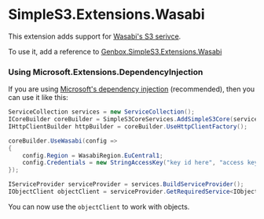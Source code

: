 ﻿# SimpleS3.Extensions.Wasabi

This extension adds support for [Wasabi's S3 serivce](https://wasabi.com/s3-compatible-cloud-storage/).

To use it, add a reference to [Genbox.SimpleS3.Extensions.Wasabi](https://www.nuget.org/packages/Genbox.SimpleS3.Extensions.Wasabi)

### Using Microsoft.Extensions.DependencyInjection

If you are using [Microsoft's dependency injection](https://www.nuget.org/packages/Microsoft.Extensions.DependencyInjection/) (recommended), then you can use it like this:

```csharp
ServiceCollection services = new ServiceCollection();
ICoreBuilder coreBuilder = SimpleS3CoreServices.AddSimpleS3Core(services);
IHttpClientBuilder httpBuilder = coreBuilder.UseHttpClientFactory();

coreBuilder.UseWasabi(config =>
{
    config.Region = WasabiRegion.EuCentral1;
    config.Credentials = new StringAccessKey("key id here", "access key here");
});

IServiceProvider serviceProvider = services.BuildServiceProvider();
IObjectClient objectClient = serviceProvider.GetRequiredService<IObjectClient>();
```

You can now use the `objectClient` to work with objects.